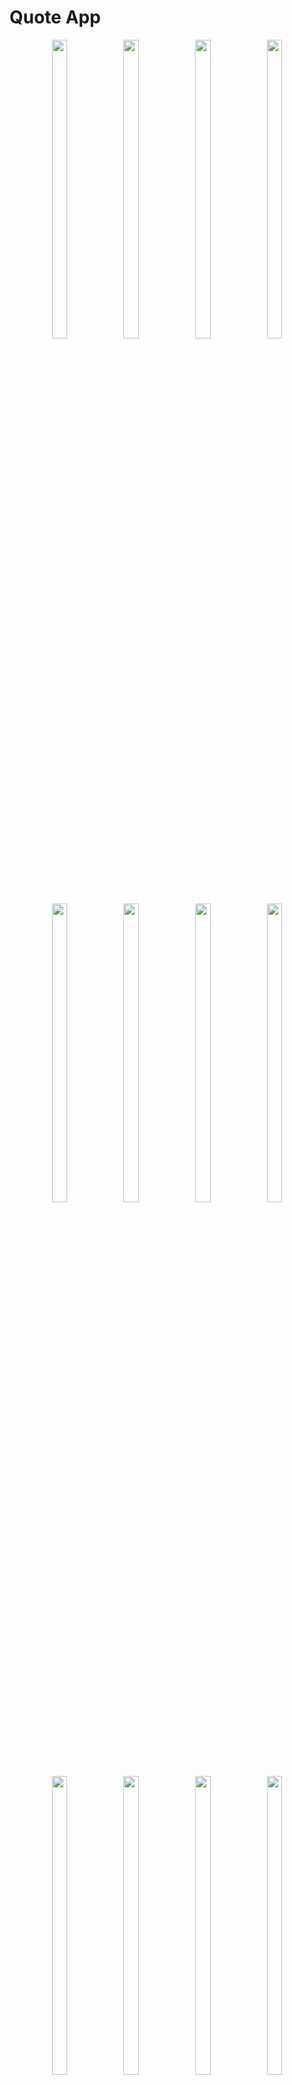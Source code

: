 # Quote App

<p align="center">
    <img src = "https://github.com/DurgaMewada/quote_app/assets/149373536/50ff3fcc-6ff0-4f1f-85ac-329d79632528" width=22% height=35% >
    <img src = "https://github.com/DurgaMewada/quote_app/assets/149373536/3c282865-51a2-4b01-b8b4-cfda68339030" width=22% height=35% >
    <img src = "https://github.com/DurgaMewada/quote_app/assets/149373536/d838dd53-2c54-4957-b9c7-2516dcbccd62" width=22% height=35% >
    <img src = "https://github.com/DurgaMewada/quote_app/assets/149373536/8dc29e96-638c-4a8b-81da-3bf0f43d92bf" width=22% height=35% >
  <br>  </br>    
   <img src = "https://github.com/DurgaMewada/quote_app/assets/149373536/5e10f67b-c16d-4207-8866-9ab1f8c35b53" width=22% height=35% >
    <img src = "https://github.com/DurgaMewada/quote_app/assets/149373536/199cbaa9-5efd-4b15-a218-cc652d186f06" width=22% height=35% >
    <img src = "https://github.com/DurgaMewada/quote_app/assets/149373536/5204f06d-e8a6-4373-9853-d8b08c0cd516" width=22% height=35% >
    <img src = "https://github.com/DurgaMewada/quote_app/assets/149373536/f5899d80-040b-4a93-b1ff-03f92b2c1906" width=22% height=35% >
<br> </br>
<p align="center">
    <img src = "https://github.com/DurgaMewada/quote_app/assets/149373536/9c536821-bcb5-4cf0-917f-5fb01a768930" width=22% height=35% >
    <img src = "https://github.com/DurgaMewada/quote_app/assets/149373536/d0cddf9e-eae8-4d54-8548-73e293fe264e" width=22% height=35% >
    <img src = "https://github.com/DurgaMewada/quote_app/assets/149373536/4877d837-3489-4ed0-90a7-7427eb8fc044" width=22% height=35% >
    <img src = "https://github.com/DurgaMewada/quote_app/assets/149373536/aaa4e7f3-3229-4bd0-8702-6afc45e99d8e" width=22% height=35% >
  <br>  </br>    
   <img src = "https://github.com/DurgaMewada/quote_app/assets/149373536/e9b712de-3b5e-4962-88cd-26dabf6829ef" width=22% height=35% >
    <img src = "https://github.com/DurgaMewada/quote_app/assets/149373536/5de95e47-d708-48d2-8909-0f7c45d9de9a" width=22% height=35% >
    <img src = "https://github.com/DurgaMewada/quote_app/assets/149373536/c4d611dd-7104-4d1d-9a2c-306e41b68b7d" width=22% height=35% >
    <img src = "https://github.com/DurgaMewada/quote_app/assets/149373536/52d0bd71-0dd5-465d-9d7f-269f9a8c8a87" width=22% height=35% >
<br> </br>
    <img src = "https://github.com/DurgaMewada/quote_app/assets/149373536/809ee343-1921-4576-a1c6-563f771a0485" width=22% height=35% >
    <img src = "https://github.com/DurgaMewada/quote_app/assets/149373536/e9e802c1-d675-4e64-abf3-6b45fd694abc" width=22% height=35% >
    <img src = "https://github.com/DurgaMewada/quote_app/assets/149373536/20531a6d-f0a1-4e6d-bc4b-0e157d6d5912" width=22% height=35% >

A new Flutter project.

## Getting Started

This project is a starting point for a Flutter application.

A few resources to get you started if this is your first Flutter project:

- [Lab: Write your first Flutter app](https://docs.flutter.dev/get-started/codelab)
- [Cookbook: Useful Flutter samples](https://docs.flutter.dev/cookbook)

For help getting started with Flutter development, view the
[online documentation](https://docs.flutter.dev/), which offers tutorials,
samples, guidance on mobile development, and a full API reference.
